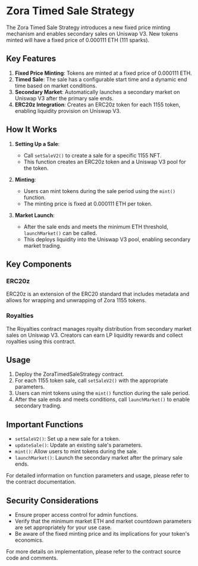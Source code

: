 # Zora Timed Sale Strategy

The Zora Timed Sale Strategy introduces a new fixed price minting mechanism and enables secondary sales on Uniswap V3. New tokens minted will have a fixed price of 0.000111 ETH (111 sparks).

## Key Features

1. **Fixed Price Minting**: Tokens are minted at a fixed price of 0.000111 ETH.
2. **Timed Sale**: The sale has a configurable start time and a dynamic end time based on market conditions.
3. **Secondary Market**: Automatically launches a secondary market on Uniswap V3 after the primary sale ends.
4. **ERC20z Integration**: Creates an ERC20z token for each 1155 token, enabling liquidity provision on Uniswap V3.

## How It Works

1. **Setting Up a Sale**:

   - Call `setSaleV2()` to create a sale for a specific 1155 NFT.
   - This function creates an ERC20z token and a Uniswap V3 pool for the token.

2. **Minting**:

   - Users can mint tokens during the sale period using the `mint()` function.
   - The minting price is fixed at 0.000111 ETH per token.

3. **Market Launch**:
   - After the sale ends and meets the minimum ETH threshold, `launchMarket()` can be called.
   - This deploys liquidity into the Uniswap V3 pool, enabling secondary market trading.

## Key Components

### ERC20z

ERC20z is an extension of the ERC20 standard that includes metadata and allows for wrapping and unwrapping of Zora 1155 tokens.

### Royalties

The Royalties contract manages royalty distribution from secondary market sales on Uniswap V3. Creators can earn LP liquidity rewards and collect royalties using this contract.

## Usage

1. Deploy the ZoraTimedSaleStrategy contract.
2. For each 1155 token sale, call `setSaleV2()` with the appropriate parameters.
3. Users can mint tokens using the `mint()` function during the sale period.
4. After the sale ends and meets conditions, call `launchMarket()` to enable secondary trading.

## Important Functions

- `setSaleV2()`: Set up a new sale for a token.
- `updateSale()`: Update an existing sale's parameters.
- `mint()`: Allow users to mint tokens during the sale.
- `launchMarket()`: Launch the secondary market after the primary sale ends.

For detailed information on function parameters and usage, please refer to the contract documentation.

## Security Considerations

- Ensure proper access control for admin functions.
- Verify that the minimum market ETH and market countdown parameters are set appropriately for your use case.
- Be aware of the fixed minting price and its implications for your token's economics.

For more details on implementation, please refer to the contract source code and comments.
